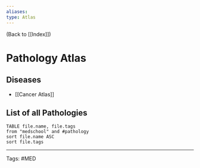 ```yaml
---
aliases: 
type: Atlas
---
```


(Back to [[Index]])

# Pathology Atlas

## Diseases
- [[Cancer Atlas]]

## List of all Pathologies
```dataview
TABLE file.name, file.tags
from "medschool" and #pathology 
sort file.name ASC
sort file.tags
```



---
Tags: #MED